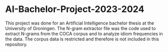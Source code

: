 # AI-Bachelor-Project-2023-2024

This project was done for an Artificial Intelligence bachelor thesis at the University of Groningen. The N-gram extractor file was the code used to extract N-grams from the COCA corpus and to analyze idiom frequencies in the data. The corpus data is restricted and therefore is not included in this repository.

